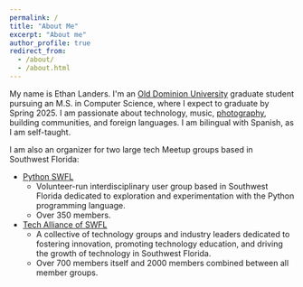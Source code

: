 ```yaml
---
permalink: /
title: "About Me"
excerpt: "About me"
author_profile: true
redirect_from: 
  - /about/
  - /about.html
---
```


My name is Ethan Landers. I'm an [Old Dominion University](https://odu.edu/) graduate student pursuing an M.S. in Computer Science, where I expect to graduate by Spring 2025. I am passionate about technology, music, [photography](https://ethanlandersphoto.myportfolio.com/), building communities, and foreign languages. I am bilingual with Spanish, as I am self-taught.

I am also an organizer for two large tech Meetup groups based in Southwest Florida:
* [Python SWFL](https://www.meetup.com/pythonswfl/)
  - Volunteer-run interdisciplinary user group based in Southwest Florida dedicated to exploration and experimentation with the Python programming language.
  - Over 350 members.
* [Tech Alliance of SWFL](https://www.meetup.com/techallianceswfl/)
  - A collective of technology groups and industry leaders dedicated to fostering innovation, promoting technology education, and driving the growth of technology in Southwest Florida.
  - Over 700 members itself and 2000 members combined between all member groups.